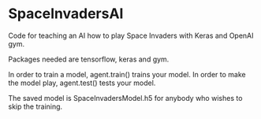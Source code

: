 # SpaceInvadersAI
Code for teaching an AI how to play Space Invaders with Keras and OpenAI gym. 

Packages needed are tensorflow, keras and gym. 

In order to train a model, agent.train() trains your model. 
In order to make the model play, agent.test() tests your model. 

The saved model is SpaceInvadersModel.h5 for anybody who wishes to skip the training. 

